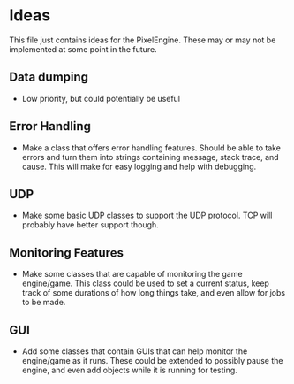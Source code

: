 # Ideas

This file just contains ideas for the PixelEngine. These may or may not be implemented at some point in the future.

## Data dumping

- Low priority, but could potentially be useful

## Error Handling

- Make a class that offers error handling features. Should be able to take errors and turn them into strings containing message, stack trace, and cause. This will make for easy logging and help with debugging.

## UDP

- Make some basic UDP classes to support the UDP protocol. TCP will probably have better support though.

## Monitoring Features

- Make some classes that are capable of monitoring the game engine/game. This class could be used to set a current status, keep track of some durations of how long things take, and even allow for jobs to be made.

## GUI

- Add some classes that contain GUIs that can help monitor the engine/game as it runs. These could be extended to possibly pause the engine, and even add objects while it is running for testing.
